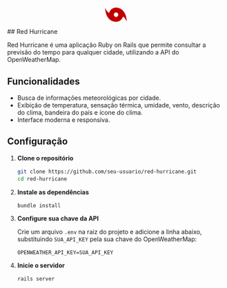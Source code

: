 
<p align="center" style="display: flex; align-items: center; justify-content: center; gap: 12px;">
  <img src="app/assets/images/main-logo.png" alt="Red Hurricane Logo" width="50" style="vertical-align: middle;" />
</p> 
## Red Hurricane

Red Hurricane é uma aplicação Ruby on Rails que permite consultar a previsão do tempo para qualquer cidade, utilizando a API do OpenWeatherMap.

## Funcionalidades

- Busca de informações meteorológicas por cidade.
- Exibição de temperatura, sensação térmica, umidade, vento, descrição do clima, bandeira do país e ícone do clima.
- Interface moderna e responsiva.

## Configuração

1. **Clone o repositório**
   ```sh
   git clone https://github.com/seu-usuario/red-hurricane.git
   cd red-hurricane
   ```

2. **Instale as dependências**
   ```sh
   bundle install
   ```

3. **Configure sua chave da API**

   Crie um arquivo `.env` na raiz do projeto e adicione a linha abaixo, substituindo `SUA_API_KEY` pela sua chave do OpenWeatherMap:

     ```
     OPENWEATHER_API_KEY=SUA_API_KEY
     ```

4. **Inicie o servidor**
   ```sh
   rails server
   ```
